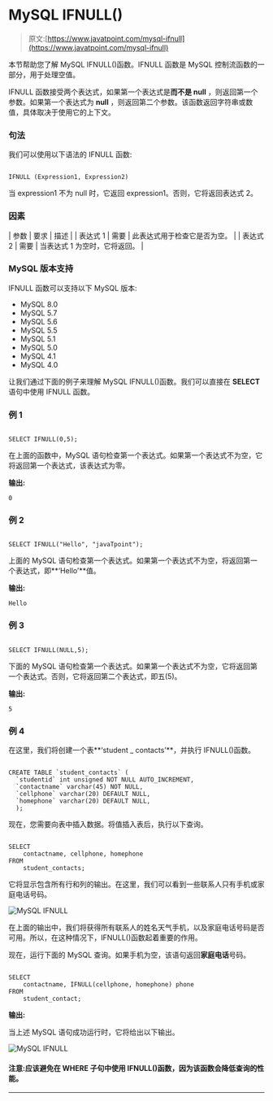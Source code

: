 # MySQL IFNULL()

> 原文:[https://www.javatpoint.com/mysql-ifnull](https://www.javatpoint.com/mysql-ifnull)

本节帮助您了解 MySQL IFNULL()函数。IFNULL 函数是 MySQL 控制流函数的一部分，用于处理空值。

IFNULL 函数接受两个表达式，如果第一个表达式是**而不是 null** ，则返回第一个参数。如果第一个表达式为 **null** ，则返回第二个参数。该函数返回字符串或数值，具体取决于使用它的上下文。

### 句法

我们可以使用以下语法的 IFNULL 函数:

```

IFNULL (Expression1, Expression2)

```

当 expression1 不为 null 时，它返回 expression1。否则，它将返回表达式 2。

### 因素

| 参数 | 要求 | 描述 |
| 表达式 1 | 需要 | 此表达式用于检查它是否为空。 |
| 表达式 2 | 需要 | 当表达式 1 为空时，它将返回。 |

### MySQL 版本支持

IFNULL 函数可以支持以下 MySQL 版本:

*   MySQL 8.0
*   MySQL 5.7
*   MySQL 5.6
*   MySQL 5.5
*   MySQL 5.1
*   MySQL 5.0
*   MySQL 4.1
*   MySQL 4.0

让我们通过下面的例子来理解 MySQL IFNULL()函数。我们可以直接在 **SELECT** 语句中使用 IFNULL 函数。

### 例 1

```

SELECT IFNULL(0,5);

```

在上面的函数中，MySQL 语句检查第一个表达式。如果第一个表达式不为空，它将返回第一个表达式，该表达式为零。

**输出:**

```
0

```

### 例 2

```

SELECT IFNULL("Hello", "javaTpoint");

```

上面的 MySQL 语句检查第一个表达式。如果第一个表达式不为空，将返回第一个表达式，即**‘Hello’**值。

**输出:**

```
Hello

```

### 例 3

```

SELECT IFNULL(NULL,5);

```

下面的 MySQL 语句检查第一个表达式。如果第一个表达式不为空，它将返回第一个表达式。否则，它将返回第二个表达式，即五(5)。

**输出:**

```
5

```

### 例 4

在这里，我们将创建一个表**‘student _ contacts’**，并执行 IFNULL()函数。

```

CREATE TABLE `student_contacts` (
  `studentid` int unsigned NOT NULL AUTO_INCREMENT,
  `contactname` varchar(45) NOT NULL,
  `cellphone` varchar(20) DEFAULT NULL,
  `homephone` varchar(20) DEFAULT NULL,
  );

```

现在，您需要向表中插入数据。将值插入表后，执行以下查询。

```

SELECT 
    contactname, cellphone, homephone
FROM
    student_contacts;

```

它将显示包含所有行和列的输出。在这里，我们可以看到一些联系人只有手机或家庭电话号码。

![MySQL IFNULL](../Images/090295613ea8d4141e199552a7f601db.png)

在上面的输出中，我们将获得所有联系人的姓名天气手机，以及家庭电话号码是否可用。所以，在这种情况下，IFNULL()函数起着重要的作用。

现在，运行下面的 MySQL 查询。如果手机为空，该语句返回**家庭电话**号码。

```

SELECT 
    contactname, IFNULL(cellphone, homephone) phone
FROM
    student_contact;

```

**输出:**

当上述 MySQL 语句成功运行时，它将给出以下输出。

![MySQL IFNULL](../Images/f085e9a49a2f93c9194d803869a327a1.png)

#### 注意:应该避免在 WHERE 子句中使用 IFNULL()函数，因为该函数会降低查询的性能。

* * *